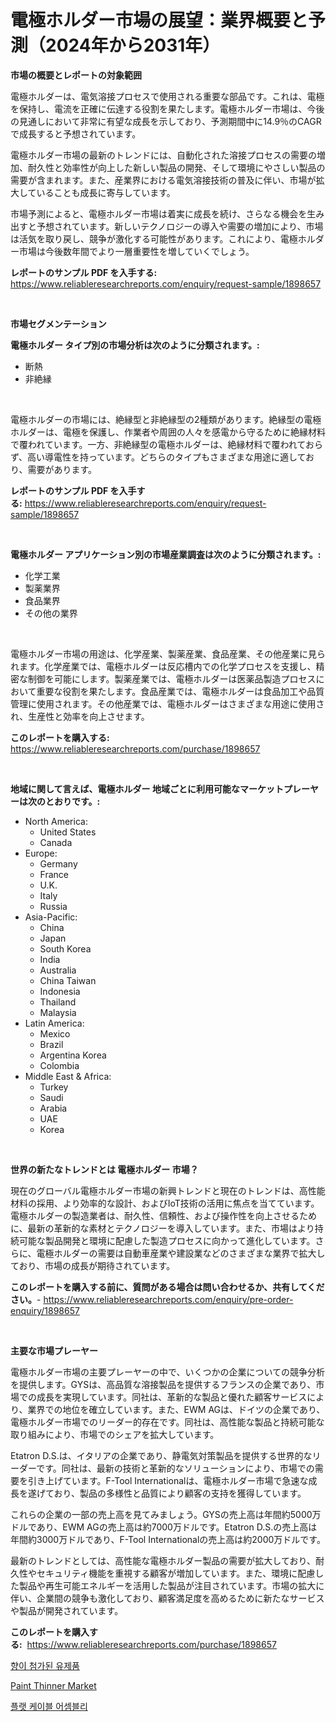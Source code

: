 <p><h1>電極ホルダー市場の展望：業界概要と予測（2024年から2031年）</h1></p><p><strong>市場の概要とレポートの対象範囲</strong></p>
<p><p>電極ホルダーは、電気溶接プロセスで使用される重要な部品です。これは、電極を保持し、電流を正確に伝達する役割を果たします。電極ホルダー市場は、今後の見通しにおいて非常に有望な成長を示しており、予測期間中に14.9％のCAGRで成長すると予想されています。</p><p>電極ホルダー市場の最新のトレンドには、自動化された溶接プロセスの需要の増加、耐久性と効率性が向上した新しい製品の開発、そして環境にやさしい製品の需要が含まれます。また、産業界における電気溶接技術の普及に伴い、市場が拡大していることも成長に寄与しています。</p><p>市場予測によると、電極ホルダー市場は着実に成長を続け、さらなる機会を生み出すと予想されています。新しいテクノロジーの導入や需要の増加により、市場は活気を取り戻し、競争が激化する可能性があります。これにより、電極ホルダー市場は今後数年間でより一層重要性を増していくでしょう。</p></p>
<p><strong>レポートのサンプル PDF を入手する:</strong> <a href="https://www.reliableresearchreports.com/enquiry/request-sample/1898657">https://www.reliableresearchreports.com/enquiry/request-sample/1898657</a></p>
<p>&nbsp;</p>
<p><strong>市場セグメンテーション</strong></p>
<p><strong>電極ホルダー タイプ別の市場分析は次のように分類されます。:</strong></p>
<p><ul><li>断熱</li><li>非絶縁</li></ul></p>
<p>&nbsp;</p>
<p><p>電極ホルダーの市場には、絶縁型と非絶縁型の2種類があります。絶縁型の電極ホルダーは、電極を保護し、作業者や周囲の人々を感電から守るために絶縁材料で覆われています。一方、非絶縁型の電極ホルダーは、絶縁材料で覆われておらず、高い導電性を持っています。どちらのタイプもさまざまな用途に適しており、需要があります。</p></p>
<p><strong>レポートのサンプル PDF を入手する:</strong>&nbsp;<a href="https://www.reliableresearchreports.com/enquiry/request-sample/1898657">https://www.reliableresearchreports.com/enquiry/request-sample/1898657</a></p>
<p>&nbsp;</p>
<p><strong> 電極ホルダー アプリケーション別の市場産業調査は次のように分類されます。:</strong></p>
<p><ul><li>化学工業</li><li>製薬業界</li><li>食品業界</li><li>その他の業界</li></ul></p>
<p>&nbsp;</p>
<p><p>電極ホルダー市場の用途は、化学産業、製薬産業、食品産業、その他産業に見られます。化学産業では、電極ホルダーは反応槽内での化学プロセスを支援し、精密な制御を可能にします。製薬産業では、電極ホルダーは医薬品製造プロセスにおいて重要な役割を果たします。食品産業では、電極ホルダーは食品加工や品質管理に使用されます。その他産業では、電極ホルダーはさまざまな用途に使用され、生産性と効率を向上させます。</p></p>
<p><strong>このレポートを購入する:</strong>&nbsp; <a href="https://www.reliableresearchreports.com/purchase/1898657">https://www.reliableresearchreports.com/purchase/1898657</a></p>
<p>&nbsp;</p>
<p><strong>地域に関して言えば、電極ホルダー 地域ごとに利用可能なマーケットプレーヤーは次のとおりです。:</strong></p>
<p><ul>
    <li>
        North America:
        <ul>
            <li>United States</li>
            <li>Canada</li>
        </ul>
    </li>
    <li>
        Europe:
        <ul>
            <li>Germany</li>
            <li>France</li>
            <li>U.K.</li>
            <li>Italy</li>
            <li>Russia</li>
        </ul>
    </li>
    <li>
        Asia-Pacific:
        <ul>
            <li>China</li>
            <li>Japan</li>
            <li>South Korea</li>
            <li>India</li>
            <li>Australia</li>
            <li>China Taiwan</li>
            <li>Indonesia</li>
            <li>Thailand</li>
            <li>Malaysia</li>
        </ul>
    </li>
    <li>
        Latin America:
        <ul>
            <li>Mexico</li>
            <li>Brazil</li>
            <li>Argentina Korea</li>
            <li>Colombia</li>
        </ul>
    </li>
    <li>
        Middle East & Africa:
        <ul>
            <li>Turkey</li>
            <li>Saudi</li>
            <li>Arabia</li>
            <li>UAE</li>
            <li>Korea</li>
        </ul>
    </li>
    </ul></p>
<p>&nbsp;</p>
<p><strong>世界の新たなトレンドとは 電極ホルダー 市場？</strong></p>
<p><p>現在のグローバル電極ホルダー市場の新興トレンドと現在のトレンドは、高性能材料の採用、より効率的な設計、およびIoT技術の活用に焦点を当てています。電極ホルダーの製造業者は、耐久性、信頼性、および操作性を向上させるために、最新の革新的な素材とテクノロジーを導入しています。また、市場はより持続可能な製品開発と環境に配慮した製造プロセスに向かって進化しています。さらに、電極ホルダーの需要は自動車産業や建設業などのさまざまな業界で拡大しており、市場の成長が期待されています。</p></p>
<p><strong>このレポートを購入する前に、質問がある場合は問い合わせるか、共有してください。</strong>- <a href="https://www.reliableresearchreports.com/enquiry/pre-order-enquiry/1898657">https://www.reliableresearchreports.com/enquiry/pre-order-enquiry/1898657</a></p>
<p>&nbsp;</p>
<p><strong>主要な市場プレーヤー</strong></p>
<p><p>電極ホルダー市場の主要プレーヤーの中で、いくつかの企業についての競争分析を提供します。GYSは、高品質な溶接製品を提供するフランスの企業であり、市場での成長を実現しています。同社は、革新的な製品と優れた顧客サービスにより、業界での地位を確立しています。また、EWM AGは、ドイツの企業であり、電極ホルダー市場でのリーダー的存在です。同社は、高性能な製品と持続可能な取り組みにより、市場でのシェアを拡大しています。</p><p>Etatron D.S.は、イタリアの企業であり、静電気対策製品を提供する世界的なリーダーです。同社は、最新の技術と革新的なソリューションにより、市場での需要を引き上げています。F-Tool Internationalは、電極ホルダー市場で急速な成長を遂げており、製品の多様性と品質により顧客の支持を獲得しています。</p><p>これらの企業の一部の売上高を見てみましょう。GYSの売上高は年間約5000万ドルであり、EWM AGの売上高は約7000万ドルです。Etatron D.S.の売上高は年間約3000万ドルであり、F-Tool Internationalの売上高は約2000万ドルです。</p><p>最新のトレンドとしては、高性能な電極ホルダー製品の需要が拡大しており、耐久性やセキュリティ機能を重視する顧客が増加しています。また、環境に配慮した製品や再生可能エネルギーを活用した製品が注目されています。市場の拡大に伴い、企業間の競争も激化しており、顧客満足度を高めるために新たなサービスや製品が開発されています。</p></p>
<p><strong>このレポートを購入する:</strong>&nbsp;&nbsp;<a href="https://www.reliableresearchreports.com/purchase/1898657">https://www.reliableresearchreports.com/purchase/1898657</a></p>
<p><p><a href="https://github.com/vsr06p4p49/Market-Research-Report-List-1/blob/main/7464182194083.md">향이 첨가된 유제품</a></p><p><a href="https://github.com/Sinjinluong3e0awx2m195k76/Market-Research-Report-List-1/blob/main/paint-thinner-market.md">Paint Thinner Market</a></p><p><a href="https://github.com/oajzkywllm460/Market-Research-Report-List-1/blob/main/7738026194082.md">플랫 케이블 어셈블리</a></p></p>
